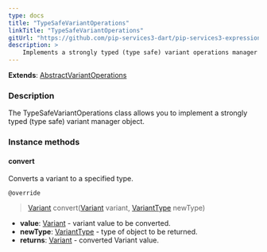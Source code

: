 ```yaml
---
type: docs
title: "TypeSafeVariantOperations"
linkTitle: "TypeSafeVariantOperations"
gitUrl: "https://github.com/pip-services3-dart/pip-services3-expressions-dart"
description: > 
    Implements a strongly typed (type safe) variant operations manager object.
---
```


**Extends**: [AbstractVariantOperations](../abstract_variant_operations)

### Description

The TypeSafeVariantOperations class allows you to implement a strongly typed (type safe) variant manager object.


### Instance methods

#### convert
Converts a variant to a specified type.

`@override`
> [Variant](../variant) convert([Variant](../variant) variant, [VariantType](../variant_type) newType)

- **value**: [Variant](../variant) - variant value to be converted.
- **newType**: [VariantType](../variant_type) - type of object to be returned.
- **returns**: [Variant](../variant) - converted Variant value.
